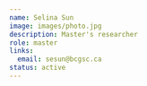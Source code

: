 ```yaml
---
name: Selina Sun
image: images/photo.jpg
description: Master's researcher
role: master
links:
  email: sesun@bcgsc.ca
status: active
---
```

